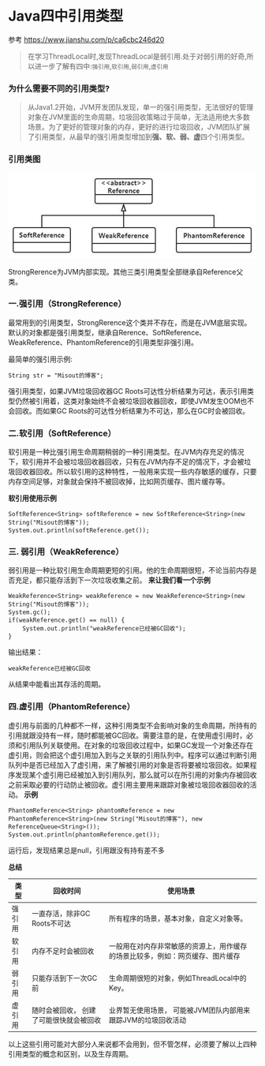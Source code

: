 # Java四中引用类型

参考 https://www.jianshu.com/p/ca6cbc246d20

> 在学习ThreadLocal时,发现ThreadLocal是弱引用.处于对弱引用的好奇,所以进一步了解有四中:`强引用`,`软引用`,`弱引用`,`虚引用`

### 为什么需要不同的引用类型?

> 从Java1.2开始，JVM开发团队发现，单一的强引用类型，无法很好的管理对象在JVM里面的生命周期，垃圾回收策略过于简单，无法适用绝大多数场景。为了更好的管理对象的内存，更好的进行垃圾回收，JVM团队扩展了引用类型，从最早的强引用类型增加到**强、软、弱、虚**四个引用类型。 

 ### 引用类图

![images\引用.jpg](images\引用.jpg)

StrongRerence为JVM内部实现。其他三类引用类型全部继承自Reference父类。

###  **一.强引用（StrongReference）**

 最常用到的引用类型，StrongRerence这个类并不存在，而是在JVM底层实现。默认的对象都是强引用类型，继承自Rerence、SoftReference、WeakReference、PhantomReference的引用类型非强引用。

最简单的强引用示例:

```
String str = "Misout的博客";
```

强引用类型，如果JVM垃圾回收器GC Roots可达性分析结果为可达，表示引用类型仍然被引用着，这类对象始终不会被垃圾回收器回收，即使JVM发生OOM也不会回收。而如果GC Roots的可达性分析结果为不可达，那么在GC时会被回收。

 ### **二.软引用（SoftReference）**

软引用是一种比强引用生命周期稍弱的一种引用类型。在JVM内存充足的情况下，软引用并不会被垃圾回收器回收，只有在JVM内存不足的情况下，才会被垃圾回收器回收。所以软引用的这种特性，一般用来实现一些内存敏感的缓存，只要内存空间足够，对象就会保持不被回收掉，比如网页缓存、图片缓存等。

**软引用使用示例**

```
SoftReference<String> softReference = new SoftReference<String>(new String("Misout的博客"));
System.out.println(softReference.get());
```

### 三. **弱引用（WeakReference）**

弱引用是一种比软引用生命周期更短的引用。他的生命周期很短，不论当前内存是否充足，都只能存活到下一次垃圾收集之前。
 **来让我们看一个示例**

```
WeakReference<String> weakReference = new WeakReference<String>(new String("Misout的博客"));
System.gc();
if(weakReference.get() == null) {
    System.out.println("weakReference已经被GC回收");
}
```

输出结果：

```
weakReference已经被GC回收
```

从结果中能看出其存活的周期。

### **四.虚引用（PhantomReference）**

虚引用与前面的几种都不一样，这种引用类型不会影响对象的生命周期，所持有的引用就跟没持有一样，随时都能被GC回收。需要注意的是，在使用虚引用时，必须和引用队列关联使用。在对象的垃圾回收过程中，如果GC发现一个对象还存在虚引用，则会把这个虚引用加入到与之关联的引用队列中。程序可以通过判断引用队列中是否已经加入了虚引用，来了解被引用的对象是否将要被垃圾回收。如果程序发现某个虚引用已经被加入到引用队列，那么就可以在所引用的对象内存被回收之前采取必要的行动防止被回收。虚引用主要用来跟踪对象被垃圾回收器回收的活动。
 **示例**

```
PhantomReference<String> phantomReference = new PhantomReference<String>(new String("Misout的博客"), new ReferenceQueue<String>());
System.out.println(phantomReference.get());
```

运行后，发现结果总是null，引用跟没有持有差不多

 **总结**

| 类型   | 回收时间                                | 使用场景                                                     |
| ------ | --------------------------------------- | ------------------------------------------------------------ |
| 强引用 | 一直存活，除非GC Roots不可达            | 所有程序的场景，基本对象，自定义对象等。                     |
| 软引用 | 内存不足时会被回收                      | 一般用在对内存非常敏感的资源上，用作缓存的场景比较多，例如：网页缓存、图片缓存 |
| 弱引用 | 只能存活到下一次GC前                    | 生命周期很短的对象，例如ThreadLocal中的Key。                 |
| 虚引用 | 随时会被回收， 创建了可能很快就会被回收 | 业界暂无使用场景， 可能被JVM团队内部用来跟踪JVM的垃圾回收活动 |

以上这些引用可能对大部分人来说都不会用到，但不管怎样，必须要了解以上四种引用类型的概念和区别，以及生存周期。

 

 

 

 

 

 

 

 

 

 

 

 

 

 

 

 

 